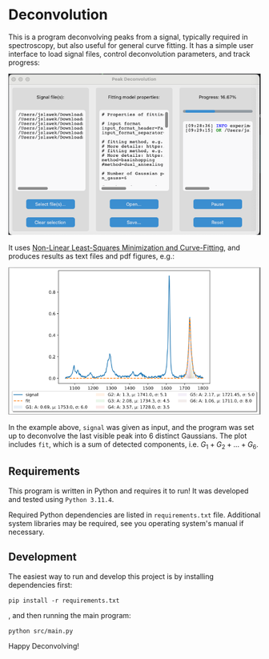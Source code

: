 # Deconvolution
This is a program deconvolving peaks from a signal, typically required in spectroscopy, but also useful
for general curve fitting. It has a simple user interface to load signal files, control deconvolution 
parameters, and track progress:

![Screenshot1](resources/Screenshot1.png "Screenshot1")

It uses [Non-Linear Least-Squares Minimization and Curve-Fitting](https://lmfit.github.io//lmfit-py/),
and produces results as text files and pdf figures, e.g.:

![Screenshot2](resources/Screenshot2.png "Screenshot2")

In the example above, `signal` was given as input, and the program was set up to deconvolve
the last visible peak into 6 distinct Gaussians. The plot includes `fit`, which is a sum of detected 
components, i.e. $G_1 + G_2 + ... + G_6$.

## Requirements

This program is written in Python and requires it to run! It was developed and tested using `Python 3.11.4`.

Required Python dependencies are listed in `requirements.txt` file. 
Additional system libraries may be required, see you operating system's manual if necessary.

## Development

The easiest way to run and develop this project is by installing dependencies first:
```commandline
pip install -r requirements.txt
```

, and then running the main program:
```commandline
python src/main.py
```

Happy Deconvolving!
